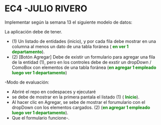 # EC4 -JULIO RIVERO


Implementar según la semana 13 el siguiente modelo de datos:

La aplicación debe de tener.
 - (1) Un listado de entidades (inicio), y por cada fila debe mostrar en una columna al menos un dato de una tabla foránea ( <span style="color:green;">**en ver 1 departamento**</span>).
 - (2) [Botón Agregar] Debe de existir un formulario para agregar una fila de la entidad (1),  pero en los  controles debe de exstir un dropDown / ComoBox con elementos de una tabla foránea (<span style="color:green;">**en agregar 1 empleado luego ver 1 departamento**</span>)

-Modo de evaluación:
  - Abriré el repo en codespaces y ejecutaré
  - se debe de mostrar en la primera pantala el listado (1) ( <span style="color:green;">**Inicio**</span>).
  - Al hacer clic en Agregar, se sebe de mostrar el forumulario con el dropDown con los elementos  cargados. (2) (<span style="color:green;">**en agregar 1 empleado luego ver 1 departamento**</span>).
  - Que el formulario funcione-. 


